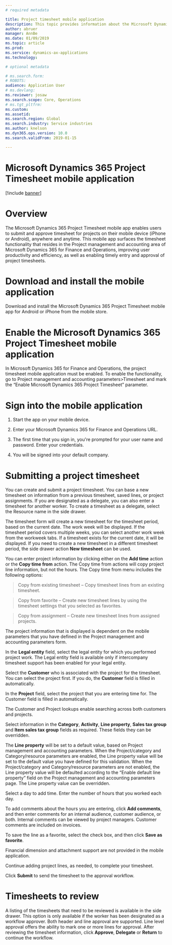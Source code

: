 ```yaml
---
# required metadata

title: Project timesheet mobile application 
description: This topic provides information about the Microsoft Dynamics 365 Project Timesheet mobile application. The Project Timesheet mobile app enables users to submit and approve timesheet for projects on their mobile device.
author: abruer
manager: AnnBe
ms.date: 01/09/2019
ms.topic: article
ms.prod: 
ms.service: dynamics-ax-applications
ms.technology: 

# optional metadata

# ms.search.form: 
# ROBOTS: 
audience: Application User
# ms.devlang: 
ms.reviewer: josaw
ms.search.scope: Core, Operations
# ms.tgt_pltfrm: 
ms.custom: 
ms.assetid: 
ms.search.region: Global
ms.search.industry: Service industries
ms.author: knelson
ms.dyn365.ops.version: 10.0
ms.search.validFrom: 2019-01-15

---
```


# Microsoft Dynamics 365 Project Timesheet mobile application

[!include [banner](../includes/banner.md)]

Overview
========

The Microsoft Dynamics 365 Project Timesheet mobile app enables users to submit
and approve timesheet for projects on their mobile device (iPhone or Android),
anywhere and anytime. This mobile app surfaces the timesheet functionality that
resides in the Project management and accounting area of Microsoft Dynamics 365
for Finance and Operations, improving user productivity and efficiency, as well
as enabling timely entry and approval of project timesheets.

Download and install the mobile application
===========================================

Download and install the Microsoft Dynamics 365 Project Timesheet mobile app for
Android or iPhone from the mobile store.

Enable the Microsoft Dynamics 365 Project Timesheet mobile application
======================================================================

In Microsoft Dynamics 365 for Finance and Operations, the project timesheet
mobile application must be enabled. To enable the functionality, go to Project
management and accounting parameters\>Timesheet and mark the “Enable Microsoft
Dynamics 365 Project Timesheet” parameter.

Sign into the mobile application
================================

1.  Start the app on your mobile device.

2.  Enter your Microsoft Dynamics 365 for Finance and Operations URL.

3.  The first time that you sign in, you're prompted for your user name and
    password. Enter your credentials.

4.  You will be signed into your default company.

Submitting a project timesheet
==============================

You can create and submit a project timesheet. You can base a new timesheet on
information from a previous timesheet, saved lines, or project assignments. If
you are designated as a delegate, you can also enter a timesheet for another
worker. To create a timesheet as a delegate, select the Resource name in the
side drawer.

The timesheet form will create a new timesheet for the timesheet period, based
on the current date. The work week will be displayed. If the timesheet period
covers multiple weeks, you can select another work week from the workweek tabs.
If a timesheet exists for the current date, it will be displayed. If you need to
create a new timesheet in a different timesheet period, the side drawer action
**New timesheet** can be used.

You can enter project information by clicking either on the **Add time** action
or the **Copy time from** action. The Copy time from actions will copy project
line information, but not the hours. The Copy time from menu includes the
following options:

>   Copy from existing timesheet – Copy timesheet lines from an existing
>   timesheet.

>   Copy from favorite – Create new timesheet lines by using the timesheet
>   settings that you selected as favorites.

>   Copy from assignment – Create new timesheet lines from assigned projects.

The project information that is displayed is dependent on the mobile parameters
that you have defined in the Project management and accounting parameters form.

In the **Legal entity** field, select the legal entity for which you performed
project work. The Legal entity field is available only if intercompany timesheet
support has been enabled for your legal entity.

Select the **Customer** who is associated with the project for the timesheet.
You can select the project first. If you do, the **Customer** field is filled in
automatically.

In the **Project** field, select the project that you are entering time for. The
Customer field is filled in automatically.

The Customer and Project lookups enable searching across both customers and
projects.

Select information in the **Category**, **Activity**, **Line property**, **Sales
tax group** and **Item sales tax group** fields as required. These fields they
can be overridden.

The **Line property** will be set to a default value, based on Project
management and accounting parameters. When the Project/category and
Category/resource parameters are enabled, the Line property value will be set to
the default value you have defined for this validation. When the
Project/category and Category/resource parameters are not enabled, the Line
property value will be defaulted according to the “Enable default line property”
field on the Project management and accounting parameters page. The Line
property value can be overridden.

Select a day to add time. Enter the number of hours that you worked each day.

To add comments about the hours you are entering, click **Add comments**, and
then enter comments for an internal audience, customer audience, or both.
Internal comments can be viewed by project managers. Customer comments are
included on invoices.

To save the line as a favorite, select the check box, and then click **Save as
favorite**.

Financial dimension and attachment support are not provided in the mobile
application.

Continue adding project lines, as needed, to complete your timesheet.

Click **Submit** to send the timesheet to the approval workflow.

Timesheets to review
====================

A listing of the timesheets that need to be reviewed is available in the side
drawer. This option is only available if the worker has been designated as a
workflow approver. Both header and line approval are supported. Line level
approval offers the ability to mark one or more lines for approval. After
reviewing the timesheet information, click **Approve**, **Delegate** or
**Return** to continue the workflow.
